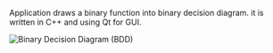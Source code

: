 

Application draws a binary function into binary decision diagram. it is written in C++ and using Qt for GUI.

<img src='https://lh4.googleusercontent.com/-6B9JSMdx8sA/UYwic_mpBQI/AAAAAAAAAeo/6pUVFYm3KPw/w607-h458-no/Binary+Decision+Diagram+%2528BDD%2529.png' alt='Binary Decision Diagram (BDD)' />